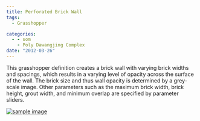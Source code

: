 ```yaml
---
title: Perforated Brick Wall
tags:
  - Grasshopper

categories:
  - - som
    - Poly Dawangjing Complex
date: "2012-03-26"
---
```


This grasshopper definition creates a brick wall with varying brick widths and spacings, which results in a varying level of opacity across the surface of the wall. The brick size and thus wall opacity is determined by a grey-scale image. Other parameters such as the maximum brick width, brick height, grout width, and minimum overlap are specified by parameter sliders.

[![](http://www.ericanastas.com/wp-content/uploads/2012/03/sample-image-636x310.png "sample image")](sample-image.png)
